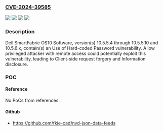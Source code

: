 ### [CVE-2024-39585](https://cve.mitre.org/cgi-bin/cvename.cgi?name=CVE-2024-39585)
![](https://img.shields.io/static/v1?label=Product&message=SmartFabric%20OS10%20Software&color=blue)
![](https://img.shields.io/static/v1?label=Version&message=10.5.5.4%20&color=brightgreen)
![](https://img.shields.io/static/v1?label=Version&message=10.5.6.x%20&color=brightgreen)
![](https://img.shields.io/static/v1?label=Vulnerability&message=CWE-259%3A%20Use%20of%20Hard-coded%20Password&color=brightgreen)

### Description

Dell SmartFabric OS10 Software, version(s) 10.5.5.4 through 10.5.5.10 and 10.5.6.x, contain(s) an Use of Hard-coded Password vulnerability. A low privileged attacker with remote access could potentially exploit this vulnerability, leading to Client-side request forgery and Information disclosure.

### POC

#### Reference
No PoCs from references.

#### Github
- https://github.com/fkie-cad/nvd-json-data-feeds

